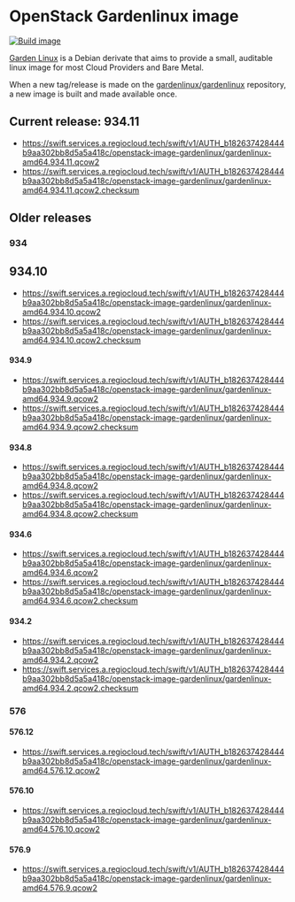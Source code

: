 # OpenStack Gardenlinux image

[![Build image](https://github.com/osism/openstack-image-gardenlinux/actions/workflows/build-image.yml/badge.svg)](https://github.com/osism/openstack-image-gardenlinux/actions/workflows/build-image.yml)

[Garden Linux](https://github.com/gardenlinux/gardenlinux) is a Debian derivate that
aims to provide a small, auditable linux image for most Cloud Providers and Bare Metal.

When a new tag/release is made on the [gardenlinux/gardenlinux](https://github.com/gardenlinux/gardenlinux)
repository, a new image is built and made available once.

## Current release: 934.11

* https://swift.services.a.regiocloud.tech/swift/v1/AUTH_b182637428444b9aa302bb8d5a5a418c/openstack-image-gardenlinux/gardenlinux-amd64.934.11.qcow2
* https://swift.services.a.regiocloud.tech/swift/v1/AUTH_b182637428444b9aa302bb8d5a5a418c/openstack-image-gardenlinux/gardenlinux-amd64.934.11.qcow2.checksum

## Older releases

### 934

## 934.10

* https://swift.services.a.regiocloud.tech/swift/v1/AUTH_b182637428444b9aa302bb8d5a5a418c/openstack-image-gardenlinux/gardenlinux-amd64.934.10.qcow2
* https://swift.services.a.regiocloud.tech/swift/v1/AUTH_b182637428444b9aa302bb8d5a5a418c/openstack-image-gardenlinux/gardenlinux-amd64.934.10.qcow2.checksum

#### 934.9

* https://swift.services.a.regiocloud.tech/swift/v1/AUTH_b182637428444b9aa302bb8d5a5a418c/openstack-image-gardenlinux/gardenlinux-amd64.934.9.qcow2
* https://swift.services.a.regiocloud.tech/swift/v1/AUTH_b182637428444b9aa302bb8d5a5a418c/openstack-image-gardenlinux/gardenlinux-amd64.934.9.qcow2.checksum

#### 934.8

* https://swift.services.a.regiocloud.tech/swift/v1/AUTH_b182637428444b9aa302bb8d5a5a418c/openstack-image-gardenlinux/gardenlinux-amd64.934.8.qcow2
* https://swift.services.a.regiocloud.tech/swift/v1/AUTH_b182637428444b9aa302bb8d5a5a418c/openstack-image-gardenlinux/gardenlinux-amd64.934.8.qcow2.checksum

#### 934.6

* https://swift.services.a.regiocloud.tech/swift/v1/AUTH_b182637428444b9aa302bb8d5a5a418c/openstack-image-gardenlinux/gardenlinux-amd64.934.6.qcow2
* https://swift.services.a.regiocloud.tech/swift/v1/AUTH_b182637428444b9aa302bb8d5a5a418c/openstack-image-gardenlinux/gardenlinux-amd64.934.6.qcow2.checksum

#### 934.2

* https://swift.services.a.regiocloud.tech/swift/v1/AUTH_b182637428444b9aa302bb8d5a5a418c/openstack-image-gardenlinux/gardenlinux-amd64.934.2.qcow2
* https://swift.services.a.regiocloud.tech/swift/v1/AUTH_b182637428444b9aa302bb8d5a5a418c/openstack-image-gardenlinux/gardenlinux-amd64.934.2.qcow2.checksum

### 576

#### 576.12

* https://swift.services.a.regiocloud.tech/swift/v1/AUTH_b182637428444b9aa302bb8d5a5a418c/openstack-image-gardenlinux/gardenlinux-amd64.576.12.qcow2

#### 576.10

* https://swift.services.a.regiocloud.tech/swift/v1/AUTH_b182637428444b9aa302bb8d5a5a418c/openstack-image-gardenlinux/gardenlinux-amd64.576.10.qcow2

#### 576.9

* https://swift.services.a.regiocloud.tech/swift/v1/AUTH_b182637428444b9aa302bb8d5a5a418c/openstack-image-gardenlinux/gardenlinux-amd64.576.9.qcow2
